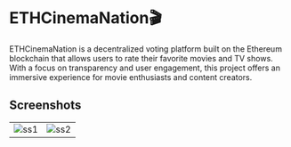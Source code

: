 # ETHCinemaNation🎬

ETHCinemaNation is a decentralized voting platform built on the Ethereum blockchain that allows users to rate their favorite movies and TV shows. With a focus on transparency and user engagement, this project offers an immersive experience for movie enthusiasts and content creators.

## Screenshots
<table>
  <tr>
    <td>
        <img src="https://github.com/user-attachments/assets/67fda577-2737-4ba7-b5d0-e4a9947d2aaa" alt="ss1" />
    </td>
    <td>
      <img src="https://github.com/Jainex17/ETHCinemaNation/assets/81921291/9ef2400a-d8b4-4826-8b2b-067b457bb5bd" alt="ss2" />
    </td>
  </tr>
</table>

